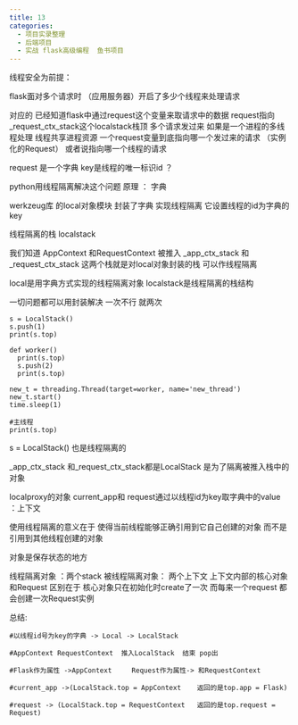```yaml
---
title: 13
categories:
  - 项目实录整理
  - 后端项目
  - 实战 flask高级编程  鱼书项目
---
```


线程安全为前提：


flask面对多个请求时 （应用服务器）开启了多少个线程来处理请求

对应的 已经知道flask中通过request这个变量来取请求中的数据
request指向_request_ctx_stack这个localstack栈顶
多个请求发过来 如果是一个进程的多线程处理 线程共享进程资源
一个request变量到底指向哪一个发过来的请求 （实例化的Request） 或者说指向哪一个线程的请求

request 是一个字典 key是线程的唯一标识id ？

python用线程隔离解决这个问题
原理 ： 字典

werkzeug库  的local对象模块 封装了字典 实现线程隔离
它设置线程的id为字典的key



线程隔离的栈 localstack

我们知道 AppContext 和RequestContext 被推入 _app_ctx_stack 和_request_ctx_stack
这两个栈就是对local对象封装的栈 可以作线程隔离

local是用字典方式实现的线程隔离对象
localstack是线程隔离的栈结构

一切问题都可以用封装解决 一次不行 就两次

	s = LocalStack()
	s.push(1)
	print(s.top)

	def worker()
	  print(s.top)
	  s.push(2)
	  print(s.top)

	new_t = threading.Thread(target=worker, name='new_thread')
	new_t.start()
	time.sleep(1)

	#主线程
	print(s.top)


s = LocalStack() 也是线程隔离的

_app_ctx_stack 和_request_ctx_stack都是LocalStack
是为了隔离被推入栈中的对象

localproxy的对象 current_app和 request通过以线程id为key取字典中的value ：上下文


使用线程隔离的意义在于
使得当前线程能够正确引用到它自己创建的对象
而不是引用到其他线程创建的对象

对象是保存状态的地方


线程隔离对象 ：两个stack
被线程隔离对象： 两个上下文 上下文内部的核心对象和Request
区别在于 核心对象只在初始化时create了一次 而每来一个request 都会创建一次Request实例




总结:

	#以线程id号为key的字典 -> Local -> LocalStack

	#AppContext RequestContext  推入LocalStack  结束 pop出

	#Flask作为属性 ->AppContext     Request作为属性-> 和RequestContext

	#current_app ->(LocalStack.top = AppContext    返回的是top.app = Flask)

	#request -> (LocalStack.top = RequestContext   返回的是top.request = Request)
